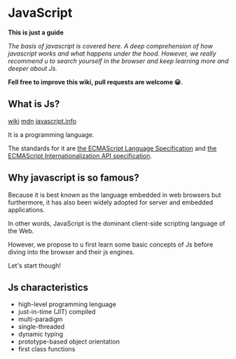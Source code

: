 # JavaScript

**This is just a guide**

*The basis of javascript is covered here. A deep comprehension of how javascript works and what happens under the hood. However, we really recommend u to search yourself in the browser and keep learning more and deeper about Js.*

**Fell free to improve this wiki, pull requests are welcome 😀.**

## What is Js?

[wiki](https://en.wikipedia.org/wiki/JavaScript)
[mdn](https://developer.mozilla.org/en-US/docs/Web/JavaScript)
[javascript.info](https://javascript.info/intro)

It is a programming language.

The standards for it are [the ECMAScript Language Specification](https://tc39.es/ecma262/) and [the ECMAScript Internationalization API specification](https://tc39.es/ecma402/).

## Why javascript is so famous?

Because it is best known as the language embedded in web browsers but furthermore, it has also been widely adopted for server and embedded applications.

In other words, JavaScript is the dominant client-side scripting language of the Web.

However, we propose to u first learn some basic concepts of Js before diving into the browser and their js engines.

Let's start though!

## Js characteristics

* high-level programming lenguage
* just-in-time (JIT) compiled
* multi-paradigm
* single-threaded
* dynamic typing
* prototype-based object orientation
* first class functions

